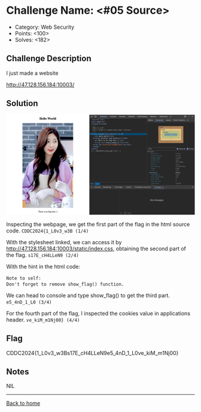 # Challenge Name: <#05 Source>

- Category: Web Security
- Points: <100>
- Solves: <182>

## Challenge Description

I just made a website

http://47.128.156.184:10003/ 

## Solution

![Screenshot of the challenge](/Images/CDDC2024_Training/websecurity_05source.png)

Inspecting the webpage, we get the first part of the flag in the html source code.
`CDDC2024{1_L0v3_w3B (1/4)`

With the stylesheet linked, we can access it by http://47.128.156.184:10003/static/index.css, obtaining the second part of the flag.
`s17E_cH4LLeN9 (2/4)`

With the hint in the html code:

```
Note to self:
Don't forget to remove show_flag() function.    
```

We can head to console and type show_flag() to get the third part.
`e5_4nD_1_L0 (3/4)`

For the fourth part of the flag, I inspected the cookies value in applications header.
`ve_kiM_m1Nj00} (4/4)`


## Flag

CDDC2024{1_L0v3_w3Bs17E_cH4LLeN9e5_4nD_1_L0ve_kiM_m1Nj00}

## Notes

NIL

---

[Back to home](https://github.com/kailermai/CTF-Writeups/tree/main/CDDC2024)
